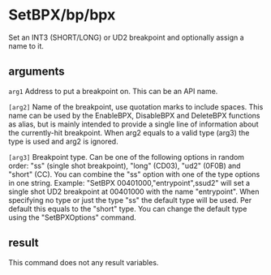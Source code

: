 ﻿# SetBPX/bp/bpx

Set an INT3 (SHORT/LONG) or UD2 breakpoint and optionally assign a name to it.

## arguments

`arg1` Address to put a breakpoint on. This can be an API name.

`[arg2]` Name of the breakpoint, use quotation marks to include spaces. This name can be used by the EnableBPX, DisableBPX and DeleteBPX functions as alias, but is mainly intended to provide a single line of information about the currently-hit breakpoint. When arg2 equals to a valid type (arg3) the type is used and arg2 is ignored.

`[arg3]` Breakpoint type. Can be one of the following options in random order: "ss" (single shot breakpoint), "long" (CD03), "ud2" (0F0B) and "short" (CC). You can combine the "ss" option with one of the type options in one string. Example: "SetBPX 00401000,"entrypoint",ssud2" will set a single shot UD2 breakpoint at 00401000 with the name "entrypoint". When specifying no type or just the type "ss" the default type will be used. Per default this equals to the "short" type. You can change the default type using the "SetBPXOptions" command.

## result

This command does not any result variables.
